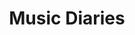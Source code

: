 ---
title: Music Diaries
sub_title: "Out Soon."
layout: posts
permalink: /music
collection: music
entries_layout: grid
---